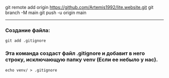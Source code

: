 git remote add origin https://github.com/Artemis1992/lite.website.git
git branch -M main
git push -u origin main

***
### Создание файла:
```git add .gitignore```


### Эта команда создаст файл .gitignore и добавит в него строку, исключающую папку venv (Если ее небыло у нас).
```echo venv/ > .gitignore ```

